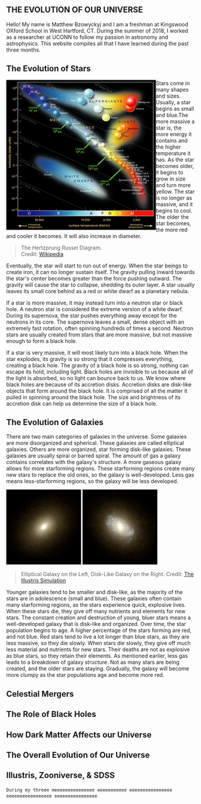 ## THE EVOLUTION OF OUR UNIVERSE
Hello! My name is Matthew Bzowyckyj and I am a freshman at Kingswood OXford School in West Hartford, CT. During the summer of 2018, I worked as a researcher at UCONN to follow my passion in astronomy and astrophysics. This website compiles all that I have learned during the past three months. 

## The Evolution of Stars

<img align="left" src="Hertzsprung-Russel_Diagram.png" width = "400" height = "400"> 
   
Stars come in many shapes and sizes. Usually, a star begins as small and blue.The more massive a star is, the more energy it contains and the higher temperature it has. As the star becomes older, it begins to grow in size and turn more yellow. The star is no longer as massive, and it begins to cool. The older the star becomes, the more red and cooler it becomes. It will also increase in   diameter.

 > The Hertzprung Russel Diagram.    
 Credit: [Wikipedia](https://www.wikipedia.org/)
  
  Eventually, the star will start to run out of energy. When the star beings to create iron, it can no longer sustain itself. The gravity pulling inward towards the star's center becomes greater than the force pushing outward. The gravity will cause the star to collapse, shedding its outer layer. A star usually leaves its small core behind as a red or white dwarf as a planetary nebula.
  

  
  
   If a star is more massive, it may instead turn into a neutron star or black hole. A neutron star is considered the extreme version of a white dwarf. During its supernova, the star pushes everything away except for the neutrons in its core. The supernova leaves a small, dense object with an extremely fast rotation, often spinning hundreds of times a second. Neutron stars are usually created from stars that are more massive, but not massive enough to form a black hole.
  
  If a star is very massive, it will most likely turn into a black hole. When the star explodes, its gravity is so strong that it compresses everything, creating a black hole. The gravity of a black hole is so strong, nothing can escape its hold, including light. Black holes are invisible to us because all of the light is absorbed, so no light can bounce back to us. We know where black holes are because of its accretion disks. Accretion disks are disk-like objects that form around the black hole. It is comprised of all the matter it pulled in spinning around the black hole. The size and brightness of its accretion disk can help us determine the size of a black hole.
  
## The Evolution of Galaxies

 There are two main categories of galaxies in the universe. Some galaxies are more disorganized and spherical. These galaxies are called elliptical galaxies. Others are more organized, star forming disk-like galaxies. These galaxies are usually spiral or barred spiral. The amount of gas a galaxy contains correlates with the galaxy's structure. A more gaseous galaxy allows for more starforming regions. These starforming regions create many new stars to replace the old ones, so the galaxy is well-developed. Less gas means less-starforming regions, so the galaxy will be less developed.
 
<img src = "182233.png" width = "200" height = "200"> <img src = "226317.png" width = "200" height = "200">
> Elliptical Galaxy on the Left, Disk-Like Galaxy on the Right.   Credit: [The Illustris Simulation](http://www.illustris-project.org/)                        

Younger galaxies tend to be smaller and disk-like, as the majority of the stars are in adolescence (small and blue). These galaxies often contain many starforming regions, as the stars experience quick, explosive lives. When these stars die, they give off many nutrients and elements for new stars. The constant creation and destruction of young, bluer stars means a well-developed galaxy that is disk-like and organized. Over time, the star population begins to age. A higher percentage of the stars forming are red, and not blue. Red stars tend to live a lot longer than blue stars, as they are less massive, so they die slowly. When stars die slowly, they give off much less material and nutrients for new stars. Their deaths are not as explosive as blue stars, so they retain their elements. As mentioned earlier, less gas leads to a breakdown of galaxy structure. Not as many stars are being created, and the older stars are staying. Gradually, the galaxy will become more clumpy as the star populations age and become more red. 
  
## Celestial Mergers

  
## The Role of Black Holes

## How Dark Matter Affects our Universe

## The Overall Evolution of Our Universe

## Illustris, Zooniverse, & SDSS
	During my threee meeeeeeeeeeeeeee eeeeeeeeeee eeeeeeeeeeeeeeee eeeeeeeeeeeeeeeee eeeeeeeeeeeeeeee
